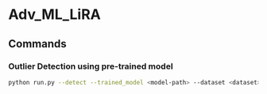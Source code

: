 # Adv_ML_LiRA


## Commands

### Outlier Detection using pre-trained model

```bash
python run.py --detect --trained_model <model-path> --dataset <dataset> 
```